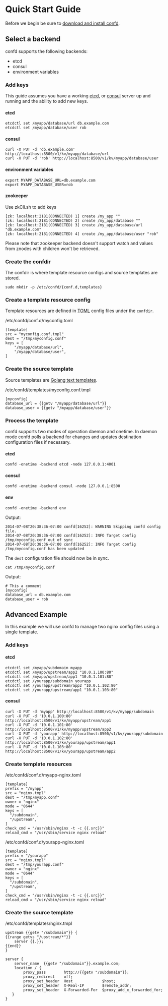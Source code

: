 # Quick Start Guide

Before we begin be sure to [download and install confd](installation.md). 

## Select a backend

confd supports the following backends:

* etcd
* consul
* environment variables

### Add keys

This guide assumes you have a working [etcd](https://github.com/coreos/etcd#getting-started), or [consul](http://www.consul.io/intro/getting-started/install.html) server up and running and the ability to add new keys.

#### etcd

```
etcdctl set /myapp/database/url db.example.com
etcdctl set /myapp/database/user rob
```

#### consul

```
curl -X PUT -d 'db.example.com' http://localhost:8500/v1/kv/myapp/database/url
curl -X PUT -d 'rob' http://localhost:8500/v1/kv/myapp/database/user
```

#### environment variables

```
export MYAPP_DATABASE_URL=db.example.com
export MYAPP_DATABASE_USER=rob
```

#### zookeeper
Use zkCli.sh to add keys

```
[zk: localhost:2181(CONNECTED) 1] create /my_app "" 
[zk: localhost:2181(CONNECTED) 2] create /my_app/database ""
[zk: localhost:2181(CONNECTED) 3] create /my_app/database/url "db.example.com"
[zk: localhost:2181(CONNECTED) 4] create /my_app/database/user "rob"           

```

Please note that zookeeper backend doesn't support watch and values from znodes with children won't be retrieved.

### Create the confdir

The confdir is where template resource configs and source templates are stored.

```
sudo mkdir -p /etc/confd/{conf.d,templates}
```

### Create a template resource config

Template resources are defined in [TOML](https://github.com/mojombo/toml) config files under the `confdir`.

/etc/confd/conf.d/myconfig.toml
```
[template]
src = "myconfig.conf.tmpl"
dest = "/tmp/myconfig.conf"
keys = [
    "/myapp/database/url",
    "/myapp/database/user",
]
```

### Create the source template

Source templates are [Golang text templates](http://golang.org/pkg/text/template/#pkg-overview).

/etc/confd/templates/myconfig.conf.tmpl
```
[myconfig]
database_url = {{getv "/myapp/database/url"}}
database_user = {{getv "/myapp/database/user"}}
```

### Process the template

confd supports two modes of operation daemon and onetime. In daemon mode confd polls a backend for changes and updates destination configuration files if necessary.

#### etcd

```
confd -onetime -backend etcd -node 127.0.0.1:4001
```

#### consul

```
confd -onetime -backend consul -node 127.0.0.1:8500
```

#### env

```
confd -onetime -backend env
```

Output:
```
2014-07-08T20:38:36-07:00 confd[16252]: WARNING Skipping confd config file.
2014-07-08T20:38:36-07:00 confd[16252]: INFO Target config /tmp/myconfig.conf out of sync
2014-07-08T20:38:36-07:00 confd[16252]: INFO Target config /tmp/myconfig.conf has been updated
```

The `dest` configuration file should now be in sync.

```
cat /tmp/myconfig.conf
```

Output:
``` 
# This a comment
[myconfig]
database_url = db.example.com
database_user = rob
```

## Advanced Example

In this example we will use confd to manage two nginx config files using a single template. 

### Add keys

#### etcd

```
etcdctl set /myapp/subdomain myapp
etcdctl set /myapp/upstream/app2 "10.0.1.100:80"
etcdctl set /myapp/upstream/app1 "10.0.1.101:80"
etcdctl set /yourapp/subdomain yourapp
etcdctl set /yourapp/upstream/app2 "10.0.1.102:80"
etcdctl set /yourapp/upstream/app1 "10.0.1.103:80"
```

#### consul

```
curl -X PUT -d 'myapp' http://localhost:8500/v1/kv/myapp/subdomain
curl -X PUT -d '10.0.1.100:80' http://localhost:8500/v1/kv/myapp/upstream/app1
curl -X PUT -d '10.0.1.101:80' http://localhost:8500/v1/kv/myapp/upstream/app2
curl -X PUT -d 'yourapp' http://localhost:8500/v1/kv/yourapp/subdomain
curl -X PUT -d '10.0.1.102:80' http://localhost:8500/v1/kv/yourapp/upstream/app1
curl -X PUT -d '10.0.1.103:80' http://localhost:8500/v1/kv/yourapp/upstream/app2
```

### Create template resources

/etc/confd/conf.d/myapp-nginx.toml

```
[template]
prefix = "/myapp"
src = "nginx.tmpl"
dest = "/tmp/myapp.conf"
owner = "nginx"
mode = "0644"
keys = [
  "/subdomain",
  "/upstream",
]
check_cmd = "/usr/sbin/nginx -t -c {{.src}}"
reload_cmd = "/usr/sbin/service nginx reload"
```

/etc/confd/conf.d/yourapp-nginx.toml

```
[template]
prefix = "/yourapp"
src = "nginx.tmpl"
dest = "/tmp/yourapp.conf"
owner = "nginx"
mode = "0644"
keys = [
  "/subdomain",
  "/upstream",
]
check_cmd = "/usr/sbin/nginx -t -c {{.src}}"
reload_cmd = "/usr/sbin/service nginx reload"
```

### Create the source template

/etc/confd/templates/nginx.tmpl
```
upstream {{getv "/subdomain"}} {
{{range getvs "/upstream/*"}}
    server {{.}};
{{end}}
}

server {
    server_name  {{getv "/subdomain"}}.example.com;
    location / {
        proxy_pass        http://{{getv "/subdomain"}};
        proxy_redirect    off;
        proxy_set_header  Host             $host;
        proxy_set_header  X-Real-IP        $remote_addr;
        proxy_set_header  X-Forwarded-For  $proxy_add_x_forwarded_for;
   }
}
```
